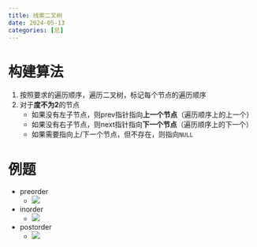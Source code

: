 ```yaml
---
title: 线索二叉树
date: 2024-05-13
categories: [总]
---
```


# 构建算法
1. 按照要求的遍历顺序，遍历二叉树，标记每个节点的遍历顺序
2. 对于**度不为2**的节点
    - 如果没有左子节点，则prev指针指向**上一个节点**（遍历顺序上的上一个）
    - 如果没有右子节点，则next指针指向**下一个节点**（遍历顺序上的下一个）
    - 如果需要指向上/下一个节点，但不存在，则指向`NULL`
<!-- more -->

# 例题
- preorder
    - <img src="/img/tbt_pre.png">
- inorder
    - <img src="/img/tbt_in.png">
- postorder
    - <img src="/img/tbt_post.png">
